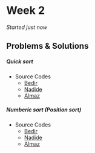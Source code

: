 # Week 2
<em>Started just now</em>

## Problems & Solutions
##### Quick sort
  - Source Codes
    - [Bedir](https://github.com/BedirT/AlgorithmsL/blob/master/Algorithms/Sorting/qSort.cpp)
    - [Nadide]()
    - [Almaz]()

##### Numberic sort (_Position sort_)
  - Source Codes
    - [Bedir]()
    - [Nadide]()
    - [Almaz]()



